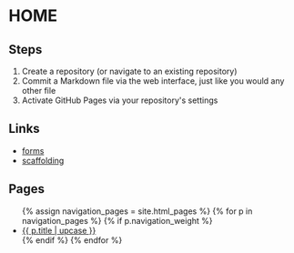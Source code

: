 # HOME

## Steps

1. Create a repository (or navigate to an existing repository)
1. Commit a Markdown file via the web interface, just like you would any other file
1. Activate GitHub Pages via your repository's settings

## Links

- [forms](forms)
- [scaffolding](scaffolding)

## Pages

<ul>
{% assign navigation_pages = site.html_pages %}
{% for p in navigation_pages %}
	{% if p.navigation_weight %}
		<li><a href="{{ p.url | absolute_url }}" {% if p.url == page.url %}class="active"{% endif %}>{{ p.title | upcase }}</a></li>
	{% endif %}
{% endfor %}
</ul>

